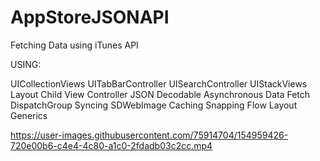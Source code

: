 # AppStoreJSONAPI
Fetching Data using iTunes API

USING:

UICollectionViews
UITabBarController
UISearchController
UIStackViews Layout
Child View Controller
JSON Decodable
Asynchronous Data Fetch
DispatchGroup Syncing
SDWebImage Caching
Snapping Flow Layout
Generics


https://user-images.githubusercontent.com/75914704/154959426-720e00b6-c4e4-4c80-a1c0-2fdadb03c2cc.mp4

